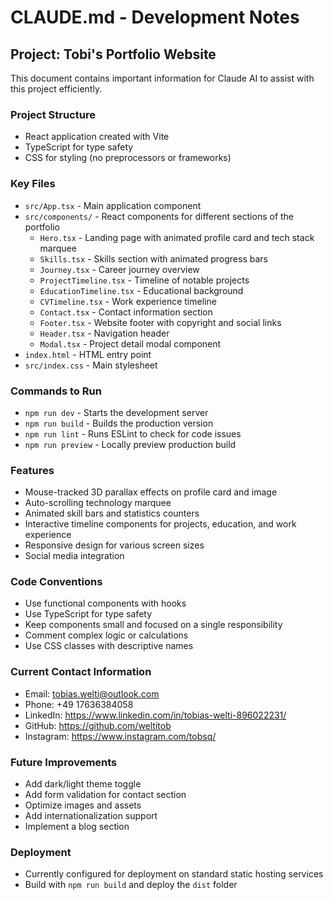 # CLAUDE.md - Development Notes

## Project: Tobi's Portfolio Website

This document contains important information for Claude AI to assist with this project efficiently.

### Project Structure
- React application created with Vite
- TypeScript for type safety
- CSS for styling (no preprocessors or frameworks)

### Key Files
- `src/App.tsx` - Main application component
- `src/components/` - React components for different sections of the portfolio
  - `Hero.tsx` - Landing page with animated profile card and tech stack marquee
  - `Skills.tsx` - Skills section with animated progress bars
  - `Journey.tsx` - Career journey overview
  - `ProjectTimeline.tsx` - Timeline of notable projects
  - `EducationTimeline.tsx` - Educational background
  - `CVTimeline.tsx` - Work experience timeline
  - `Contact.tsx` - Contact information section
  - `Footer.tsx` - Website footer with copyright and social links
  - `Header.tsx` - Navigation header
  - `Modal.tsx` - Project detail modal component
- `index.html` - HTML entry point
- `src/index.css` - Main stylesheet

### Commands to Run
- `npm run dev` - Starts the development server
- `npm run build` - Builds the production version
- `npm run lint` - Runs ESLint to check for code issues
- `npm run preview` - Locally preview production build

### Features
- Mouse-tracked 3D parallax effects on profile card and image
- Auto-scrolling technology marquee
- Animated skill bars and statistics counters
- Interactive timeline components for projects, education, and work experience
- Responsive design for various screen sizes
- Social media integration

### Code Conventions
- Use functional components with hooks
- Use TypeScript for type safety
- Keep components small and focused on a single responsibility
- Comment complex logic or calculations
- Use CSS classes with descriptive names

### Current Contact Information
- Email: tobias.welti@outlook.com
- Phone: +49 17636384058
- LinkedIn: https://www.linkedin.com/in/tobias-welti-896022231/
- GitHub: https://github.com/weltitob
- Instagram: https://www.instagram.com/tobsq/

### Future Improvements
- Add dark/light theme toggle
- Add form validation for contact section
- Optimize images and assets
- Add internationalization support
- Implement a blog section

### Deployment
- Currently configured for deployment on standard static hosting services
- Build with `npm run build` and deploy the `dist` folder